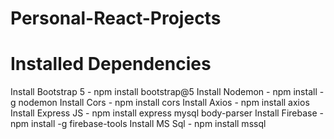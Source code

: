 # Personal-React-Projects
 
# Installed Dependencies
Install Bootstrap 5 - npm install bootstrap@5
Install Nodemon - npm install -g nodemon
Install Cors - npm install cors
Install Axios - npm install axios
Install Express JS - npm install express mysql body-parser
Install Firebase - npm install -g firebase-tools
Install MS Sql - npm install mssql